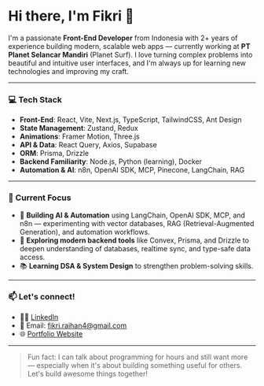 # Hi there, I'm Fikri 👋

I'm a passionate **Front-End Developer** from Indonesia with 2+ years of experience building modern, scalable web apps — currently working at **PT Planet Selancar Mandiri** (Planet Surf). I love turning complex problems into beautiful and intuitive user interfaces, and I'm always up for learning new technologies and improving my craft.

---

### 💻 Tech Stack
- **Front-End**: React, Vite, Next.js, TypeScript, TailwindCSS, Ant Design
- **State Management**: Zustand, Redux
- **Animations**: Framer Motion, Three.js
- **API & Data**: React Query, Axios, Supabase
- **ORM**: Prisma, Drizzle
- **Backend Familiarity**: Node.js, Python (learning), Docker
- **Automation & AI**: n8n, OpenAI SDK, MCP, Pinecone, LangChain, RAG

---

### 🚀 Current Focus

- 🤖 **Building AI & Automation** using LangChain, OpenAI SDK, MCP, and n8n — experimenting with vector databases, RAG (Retrieval-Augmented Generation), and automation workflows.
- 🧠 **Exploring modern backend tools** like Convex, Prisma, and Drizzle to deepen understanding of databases, realtime sync, and type-safe data access.
- 📚 **Learning DSA & System Design** to strengthen problem-solving skills.

---

### 📫 Let's connect!

- 🧑‍💼 [LinkedIn](https://linkedin.com/in/fikriraihan)
- 💬 Email: fikri.raihan4@gmail.com
- 🌐 [Portfolio Website](https://fikri-portofolio.netlify.app/)

---

> Fun fact: I can talk about programming for hours and still want more — especially when it's about building something useful for others. Let's build awesome things together!
